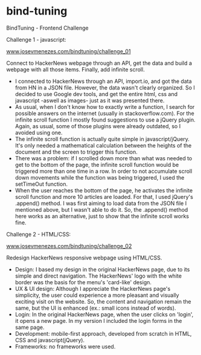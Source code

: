 # bind-tuning
BindTuning - Frontend Challenge


Challenge 1 - javascript:

  www.josevmenezes.com/bindtuning/challenge_01
  
  Connect to HackerNews webpage through an API, get the data and build a webpage with all those items. Finally, add infinite scroll.
  
  - I connected to HackerNews through an API, import.io, and got the data from HN in a JSON file. However, the data wasn't clearly organized. So I decided to use Google dev tools, and get the entire html, css and javascript -aswell as images- just as it was presented there.
  - As usual, when I don't know how to exactly write a function, I search for possible answers on the internet (usually in stackoverflow.com). For the infinite scroll function I mostly found suggestions to use a jQuery plugin. Again, as usual, some of those plugins were already outdated, so I avoided using one.
  - The infinite scroll function is actually quite simple in javascript/jQuery. It's only needed a mathematical calculation between the heights of the document and the screen to trigger this function.
  - There was a problem: if I scrolled down more than what was needed to get to the bottom of the page, the infinite scroll function would be triggered more than one time in a row. In order to not accumulate scroll down movements while the function was being triggered, I used the setTimeOut function.
  - When the user reaches the bottom of the page, he activates the infinite scroll function and more 10 articles are loaded. For that, I used jQuery's .append() method. I was first aiming to load data from the JSON file I mentioned above, but I wasn't able to do it. So, the .append() method here works as an alternative, just to show that the infinite scroll works fine.


Challenge 2 - HTML/CSS:

  www.josevmenezes.com/bindtuning/challenge_02
  
  Redesign HackerNews responsive webpage using HTML/CSS.
  
  - Design: I based my design in the original HackerNews page, due to its simple and direct navigation. The HackerNews' logo with the white border was the basis for the menu's 'card-like' design.
  - UX & UI design: Although I appreciate the HackerNews page's simplicity, the user could experience a more pleasant and visually exciting visit on the website. So, the content and navigation remain the same, but the UI is enhanced (ex.: small icons instead of words).
  - Login: In the original HackerNews page, when the user clicks on 'login', it opens a new page. In my version I included the login forms in the same page.
  - Development: mobile-first approach, developed from scratch in HTML, CSS and javascript(jQuery).
  - Frameworks: no frameworks were used.
